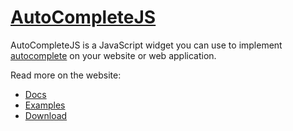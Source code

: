 # [AutoCompleteJS](http://autocompletejs.com)

AutoCompleteJS is a JavaScript widget you can use to implement [autocomplete](http://en.wikipedia.org/wiki/Autocomplete)
on your website or web application.

Read more on the website:

* [Docs](http://autocompletejs.com/docs)
* [Examples](http://autocompletejs.com/examples)
* [Download](http://autocompletejs.com/download)